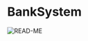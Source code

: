 # BankSystem

![READ-ME](https://user-images.githubusercontent.com/108128985/177249576-52953aca-6860-4696-a5fe-8d177a70225d.PNG)
